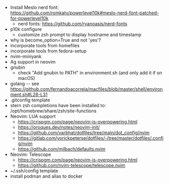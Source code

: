 - Install Meslo nerd font:
  https://github.com/romkatv/powerlevel10k#meslo-nerd-font-patched-for-powerlevel10k
  - nerd fonts: https://github.com/ryanoasis/nerd-fonts
- p10k configure
  - customize zsh prompt to display hostname and timestamp
- why is become_option=True and not 'yes'?
- incorporate tools from homefiles
- incorporate tools from fedora-setup
- nvim-miniyank
- Ag support in neovim
- gnubin
  - check "Add gnubin to PATH" in environment.sh (and only add it if on macOS)
- golang -- see https://github.com/fernandoacorreia/macfiles/blob/master/shell/environment.sh#L28-L31
- .gitconfig template
- stern zsh completions have been installed to: /opt/homebrew/share/zsh/site-functions
- Neovim: LUA support
  - https://crispgm.com/page/neovim-is-overpowering.html
  - https://oroques.dev/notes/neovim-init/
  - https://github.com/varbhat/dotfiles/tree/main/dot_config/nvim
  - https://gitlab.com/yorickpeterse/dotfiles/-/tree/master/dotfiles/.config/nvim
  - https://github.com/mjlbach/defaults.nvim
- Neovim: Telescope
  - https://crispgm.com/page/neovim-is-overpowering.html
  - https://github.com/nvim-telescope/telescope.nvim
- ~/.ssh/config template
- install podman and alias to docker
